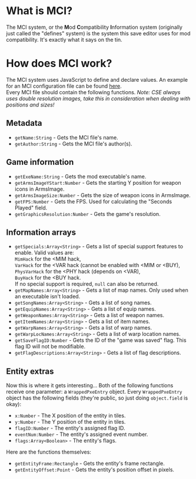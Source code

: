 # What is MCI?
The MCI system, or the **M**od **C**ompatibility **I**nformation system (originally just called the "defines" system) is the system this save editor uses for mod compatibility. It's exactly what it says on the tin.

# How does MCI work?
The MCI system uses JavaScript to define and declare values.
An example for an MCI configuration file can be found [here](src/com/leo/cse/frontend/default.mci).  
Every MCI file should contain the following functions. *Note: CSE always uses double resolution images, take this in consideration when dealing with positions and sizes!*
## Metadata
- `getName:String` - Gets the MCI file's name.
- `getAuthor:String` - Gets the MCI file's author(s).

## Game information
- `getExeName:String` - Gets the mod executable's name.
- `getArmsImageYStart:Number` - Gets the starting Y position for weapon icons in ArmsImage.
- `getArmsImageSize:Number` - Gets the size of weapon icons in ArmsImage.
- `getFPS:Number` - Gets the FPS. Used for calculating the "Seconds Played" field.
- `getGraphicsResolution:Number` - Gets the game's resolution.

## Information arrays
- `getSpecials:Array<String>` - Gets a list of special support features to enable. Valid values are:  
`MimHack` for the <MIM hack,  
`VarHack` for the <VAR hack (cannot be enabled with <MIM or <BUY),  
`PhysVarHack` for the <PHY hack (depends on <VAR),  
`BuyHack` for the <BUY hack.  
If no special support is required, `null` can also be returned.
- `getMapNames:Array<String>` - Gets a list of map names. Only used when an executable isn't loaded.
- `getSongNames:Array<String>` - Gets a list of song names.
- `getEquipNames:Array<String>` - Gets a list of equip names.
- `getWeaponNames:Array<String>` - Gets a list of weapon names.
- `getItemNames:Array<String>` - Gets a list of item names.
- `getWarpNames:Array<String>` - Gets a list of warp names.
- `getWarpLocNames:Array<String>` - Gets a list of warp location names.
- `getSaveFlagID:Number` - Gets the ID of the "game was saved" flag. This flag ID will not be modifiable.
- `getFlagDescriptions:Array<String>` - Gets a list of flag descriptions.

## Entity extras
Now this is where it gets interesting...
Both of the following functions receive one parameter: a `WrappedPxeEntry` object.
Every `WrappedPxeEntry` object has the following fields (they're public, so just doing `object.field` is okay):
- `x:Number` - The X position of the entity in tiles.
- `y:Number` - The Y position of the entity in tiles.
- `flagID:Number` - The entity's assigned flag ID.
- `eventNum:Number` - The entity's assigned event number.
- `flags:Array<Boolean>` - The entity's flags.

Here are the functions themselves:
- `getEntityFrame:Rectangle` - Gets the entity's frame rectangle.
- `getEntityOffset:Point` - Gets the entity's position offset in pixels.
